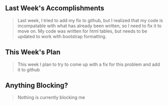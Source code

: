 <h2>Last Week's Accomplishments</h2>

<blockquote>
  <p>Last week, I tried to add my fix to github, but I realized that my code is incompatable with what has already been written, so I need to fix it to move on. My code was written for html tables, but needs to be updated to work with bootstrap formatting. </p>
</blockquote>

<h2>This Week's Plan</h2>

<blockquote>
  <p>This week I plan to try to come up with a fix for this problem and add it to github  </p>
</blockquote>

<h2>Anything Blocking?</h2>

<blockquote>
  <p>Nothing is currently blocking me</p>
</blockquote>
